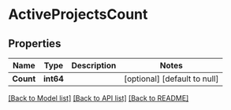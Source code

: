 # ActiveProjectsCount

## Properties
Name | Type | Description | Notes
------------ | ------------- | ------------- | -------------
**Count** | **int64** |  | [optional] [default to null]

[[Back to Model list]](../README.md#documentation-for-models) [[Back to API list]](../README.md#documentation-for-api-endpoints) [[Back to README]](../README.md)

